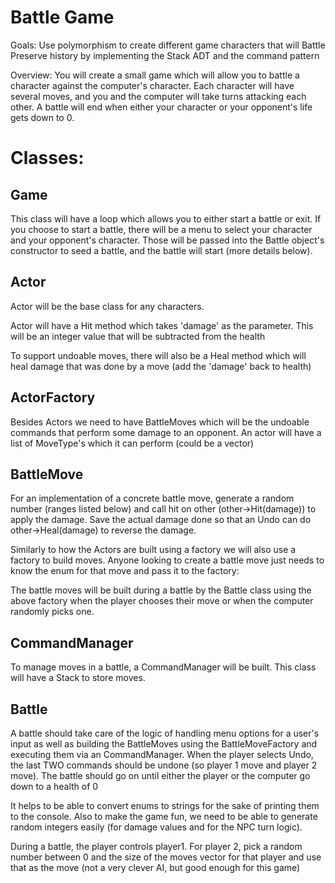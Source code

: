 # Battle Game

Goals:
  Use polymorphism to create different game characters that will Battle
  Preserve history by implementing the Stack ADT and the command pattern

Overview:
  You will create a small game which will allow you to battle a character against the computer's character. 
  Each character will have several moves, and you and the computer will take turns attacking each other. 
  A battle will end when either your character or your opponent's life gets down to 0.

# Classes:

 Game 
 ----------
 This class will have a loop which allows you to either start a battle or exit. If you choose to start a battle, there will be a menu to select your character and your opponent's character. Those will be passed into the Battle object's constructor to seed a battle, and the battle will start (more details below). 

 Actor
 ----------
 Actor will be the base class for any characters. 
    
 Actor will have a Hit method which takes 'damage' as the parameter. This will be an integer value that will be subtracted from the health

 To support undoable moves, there will also be a Heal method which will heal damage that was done by a move (add the 'damage' back to health)

  
  ActorFactory
  ----------
  
  Besides Actors we need to have BattleMoves which will be the undoable commands that perform some damage to an opponent. An actor will have a list of MoveType's which it can perform (could be a vector)

  BattleMove
  ----------
  

  For an implementation of a concrete battle move, generate a random number (ranges listed below) and call hit on other (other->Hit(damage)) to apply the damage. Save the actual damage done so that an Undo can do other->Heal(damage) to reverse the damage.

  Similarly to how the Actors are built using a factory we will also use a factory to build moves. Anyone looking to create a battle move just needs to know the enum for that move and pass it to the factory:


  The battle moves will be built during a battle by the Battle class using the above factory when the player chooses their move or when the computer randomly picks one.

  CommandManager
  ----------
  To manage moves in a battle, a CommandManager will be built.
  This class will have a Stack to store moves. 


  Battle
  ------

  A battle should take care of the logic of handling menu options for a user's input as well as building the BattleMoves using the BattleMoveFactory and executing them via an CommandManager. When the player selects Undo, the last TWO commands should be undone (so player 1 move and player 2 move). The battle should go on until either the player or the computer go down to a health of 0


  It helps to be able to convert enums to strings for the sake of printing them to the console. Also to make the game fun, we need to be able to generate random integers easily (for damage values and for the NPC turn logic). 


  During a battle, the player controls player1. For player 2, pick a random number between 0 and the size of the moves vector for that player and use that as the move (not a very clever AI, but good enough for this game)
